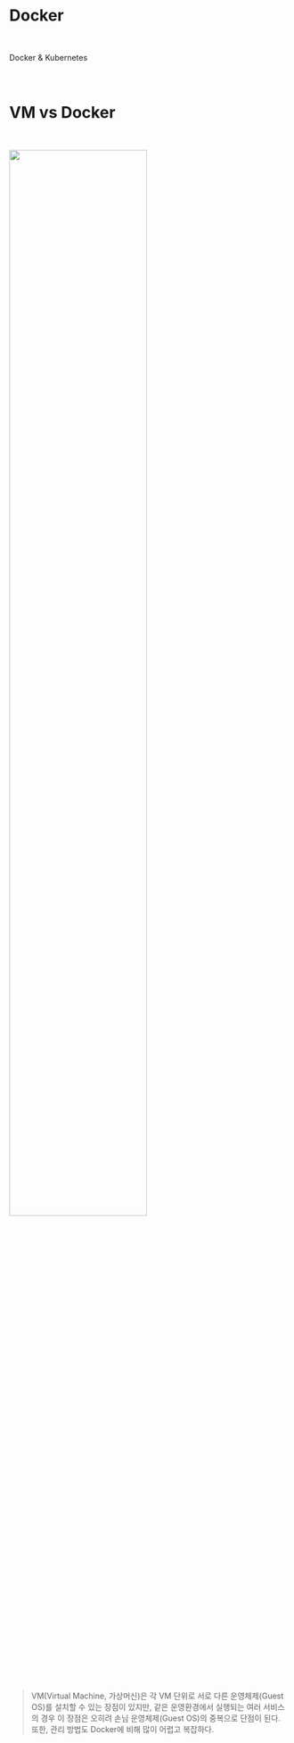 # Docker
</br>

Docker &amp; Kubernetes
</br></br></br>


# VM vs Docker
</br>

<img src="https://user-images.githubusercontent.com/31339365/91451251-32ac4a80-e8b8-11ea-805f-eafada070d80.png" width="70%"></img>
</br></br>

> VM(Virtual Machine, 가상머신)은 각 VM 단위로 서로 다른 운영체제(Guest OS)를 설치할 수 있는 장점이 있지만, 
같은 운영환경에서 실행되는 여러 서비스의 경우 이 장점은 오히려 손님 운영체제(Guest OS)의 중복으로 단점이 된다.    
또한, 관리 방법도 Docker에 비해 많이 어렵고 복잡하다.
